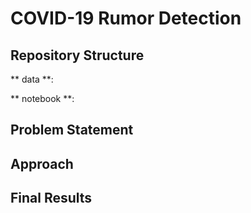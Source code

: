 # COVID-19 Rumor Detection 

## Repository Structure

** data **: 

** notebook **:


## Problem Statement

## Approach

## Final Results

